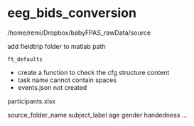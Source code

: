 # eeg_bids_conversion



/home/remi/Dropbox/babyFPAS_rawData/source

add fieldtrip folder to matlab path

```
ft_defaults
```

- create a function to check the cfg structure content
- task name cannot contain spaces
- events.json not created




participants.xlsx

source_folder_name  subject_label   age gender handedness ...